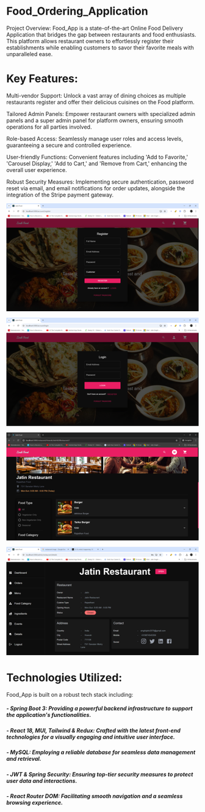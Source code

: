 # Food_Ordering_Application

 Project Overview:
 Food_App is a state-of-the-art Online Food Delivery Application that bridges the gap between restaurants and food enthusiasts. This platform allows restaurant owners to effortlessly register their establishments while enabling customers to savor their favorite meals with unparalleled ease.

# Key Features:

 Multi-vendor Support: Unlock a vast array of dining choices as multiple restaurants register and offer their delicious cuisines on the Food platform.
 
 Tailored Admin Panels: Empower restaurant owners with specialized admin panels and a super admin panel for platform owners, ensuring smooth operations for all parties involved.

 Role-based Access: Seamlessly manage user roles and access levels, guaranteeing a secure and controlled experience.
 
 User-friendly Functions: Convenient features including 'Add to Favorite,' 'Carousel Display,' 'Add to Cart,' and 'Remove from Cart,' enhancing the overall user experience.
 
 Robust Security Measures: Implementing secure authentication, password reset via email, and email notifications for order updates, alongside the integration of the Stripe payment gateway.

 ![My Image](images/register.png)

![My Image](images/login.png)

![My Image](images/restaurant_view.png)

![My Image](images/restuarant_owner_panel.png)

# Technologies Utilized:

Food_App is built on a robust tech stack including:

##### - Spring Boot 3: Providing a powerful backend infrastructure to support the application's functionalities.
##### - React 18, MUI, Tailwind & Redux: Crafted with the latest front-end technologies for a visually engaging and intuitive user interface.
##### - MySQL: Employing a reliable database for seamless data management and retrieval.
##### - JWT & Spring Security: Ensuring top-tier security measures to protect user data and interactions.
##### - React Router DOM: Facilitating smooth navigation and a seamless browsing experience.
